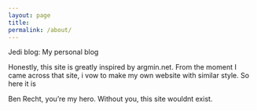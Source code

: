 ```yaml
---
layout: page
title: 
permalink: /about/
---
```


Jedi blog: My personal blog

Honestly, this site is greatly inspired by argmin.net. From the moment I came across that site, i vow to make my own website with similar style. So here it is

Ben Recht, you’re my hero. Without you, this site wouldnt exist.

